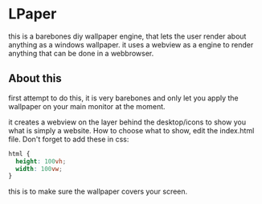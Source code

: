 # LPaper
this is a barebones diy wallpaper engine, that lets the user render about anything as a windows wallpaper.
it uses a webview as a engine to render anything that can be done in a webbrowser.


## About this
first attempt to do this, it is very barebones and only let you apply the wallpaper on your main monitor at the moment.

it creates a webview on the layer behind the desktop/icons to show you what is simply a website. How to choose what to show, edit the index.html file.
Don't forget to add these in css:

```css
html {
  height: 100vh;
  width: 100vw;
}
```

this is to make sure the wallpaper covers your screen.
